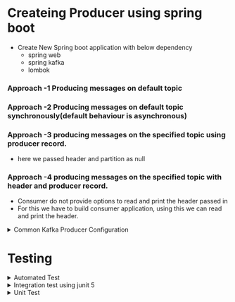# Createing Producer using spring boot
  - Create New Spring boot application with below dependency
     - spring web
     - spring kafka
     - lombok
### Approach -1 Producing messages on default topic 
### Approach -2 Producing messages on default topic synchronously(default behaviour is asynchronous)
### Approach -3 producing messages on the specified topic using producer record.
 - here we passed header and partition as null
### Approach -4 producing messages on the specified topic with header and producer record.
  - Consumer do not provide options to read and print the header passed in
  - For this we have to build consumer application, using this we can read and print the header.
  
<details><summary>Common Kafka Producer Configuration</summary>
<p>
  
- Acks
   - acks = 1 -> Gaurantees that messages is written to a leader, this is default configuration.
   - acks = all -> Gaurantees that messages is written to a leader and all replicas
   - acks=0 -> Not recommended, no gaurantee.
- Retries
   - Integer value ranges form 0-21474883647
   - In spring kafka default value is 21474883647
- retry.backoff.ms
  - Integer value represented in miliscond
  - Default value is 100 ms
  
</p>
</details>

# Testing
<details><summary>Automated Test</summary>
<p>
  
- Automated test Runs against your codebase
- It runs as part of your build
- Easy to capture bug and its requirment for todays software development
- Here we will be using JUNIT tool for automated test.
- Types of automated tests
   - Unit test
   - Integration Test
   - End to End Test
  
</p>
</details>

<details><summary>Integration test using junit 5</summary>
<p>
<b>What is integration tests?</b>
  
- Combines the different layers of the code and verify the behaviour is working as expected for example in our example we have controller, kafka producer and grocery event component to test. This is the flow that we will be testing as part of integration test.
- Integration test setup
   - Create controller and producer package under test directory
   - Create new GroceryControllerIntegrationTest class and annotate with ```@SpringBootTest(webEnvironment = SpringBootTest.WebEnvironment.RANDOM_PORT) ```              annotation. Random_Port attribute is going to generate some random port everytime we launch our application.
     If we do not provide port configuration and we launch our application it will be launched on default port 8080.
  - Create a test method and write the necessary codes.
  
- Easy to capture bug and its requirment for todays software development
- Here we will be using JUNIT tool for automated test.
- Types of automated tests
   - Unit test
   - Integration Test
   - End to End Test
  
</p>
</details>



<details><summary>Unit Test</summary>
<p>
<b>What is unit test?</b>
  
- Focuses on a single unit(method) and mock all other behaviour for example if we want to test controller method, we write unit test for that and other layer will     be mocked.
- Mocks the external dependencies.
  
<b>why unit test?</b>  
  
- Faster compared to Integration test
- It can cover the scenario what not possible with Integration test.
- Mocks the external dependencies.
  
  
</p>
</details>
  


